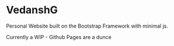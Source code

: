 # VedanshG

Personal Website built on the Bootstrap Framework with minimal js.

Currently a WIP - Github Pages are a dunce
